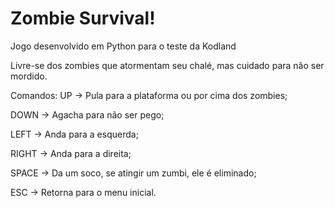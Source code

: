# Zombie Survival!

Jogo desenvolvido em Python para o teste da Kodland

Livre-se dos zombies que atormentam seu chalé, mas cuidado para não ser mordido.

Comandos:
UP -> Pula para a plataforma ou por cima dos zombies;

DOWN -> Agacha para não ser pego;

LEFT -> Anda para a esquerda;

RIGHT -> Anda para a direita;

SPACE -> Da um soco, se atingir um zumbi, ele é eliminado;

ESC -> Retorna para o menu inicial.

